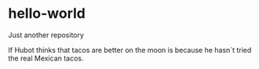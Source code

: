 # hello-world
Just another repository

If Hubot thinks that tacos are better on the moon is because he hasn´t tried the real Mexican tacos.
